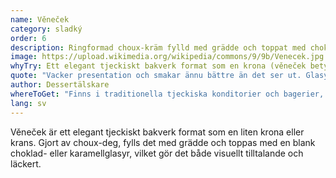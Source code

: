 ```yaml
---
name: Věneček
category: sladký
order: 6
description: Ringformad choux-kräm fylld med grädde och toppat med choklad- eller karamellglasyr
image: https://upload.wikimedia.org/wikipedia/commons/9/9b/Venecek.jpg
whyTry: Ett elegant tjeckiskt bakverk format som en krona (věneček betyder "liten krans"). Gjort av choux-deg, fyllt med grädde och vackert glaserat. En stapelvara i tjeckiska konditorier och perfekt för speciella tillfällen.
quote: "Vacker presentation och smakar ännu bättre än det ser ut. Glasyren tillför den perfekta sötman!"
author: Dessertälskare
whereToGet: "Finns i traditionella tjeckiska konditorier och bagerier, särskilt populärt på Cukrárna-platser"
lang: sv
---
```


Věneček är ett elegant tjeckiskt bakverk format som en liten krona eller krans. Gjort av choux-deg, fylls det med grädde och toppas med en blank choklad- eller karamellglasyr, vilket gör det både visuellt tilltalande och läckert.